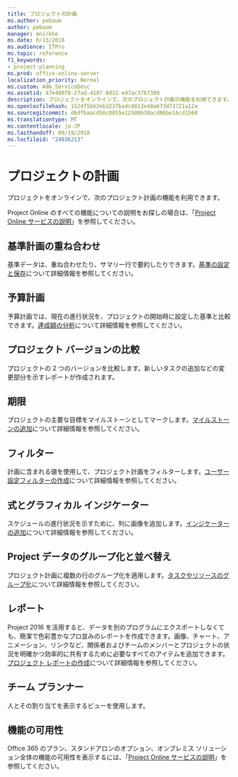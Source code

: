 ```yaml
---
title: プロジェクトの計画
ms.author: pebaum
author: pebaum
manager: mnirkhe
ms.date: 6/13/2018
ms.audience: ITPro
ms.topic: reference
f1_keywords:
- project-planning
ms.prod: office-online-server
localization_priority: Normal
ms.custom: Adm_ServiceDesc
ms.assetid: 47e400f8-27ad-4187-8d31-e47ac3767300
description: プロジェクトをオンラインで、次のプロジェクト計画の機能を利用できます。
ms.openlocfilehash: 1524f5bb2eb3237ba4c8813e48a673d73721a12a
ms.sourcegitcommit: d6dfbaacd56c0855e12500b38acd06be16cd1560
ms.translationtype: MT
ms.contentlocale: ja-JP
ms.lasthandoff: 09/19/2018
ms.locfileid: "24036213"
---
```

# <a name="project-planning"></a>プロジェクトの計画

プロジェクトをオンラインで、次のプロジェクト計画の機能を利用できます。
  
Project Online のすべての機能についての説明をお探しの場合は、「[Project Online サービスの説明](project-online-service-description.md)」を参照してください。
  
## <a name="baseline-rollup"></a>基準計画の重ね合わせ
<a name="bkmk_Baselinerollup"> </a>

基準データは、重ね合わせたり、サマリー行で要約したりできます。[基準の設定と保存](https://go.microsoft.com/fwlink/p/?LinkId=271346)について詳細情報を参照してください。
  
## <a name="budget-planning"></a>予算計画
<a name="bkmk_Budgetplanning"> </a>

予算計画では、現在の進行状況を、プロジェクトの開始時に設定した基準と比較できます。[達成額の分析](https://go.microsoft.com/fwlink/p/?LinkId=271336)について詳細情報を参照してください。
  
## <a name="compare-project-versions"></a>プロジェクト バージョンの比較
<a name="bkmk_Compareprojectversions"> </a>

プロジェクトの 2 つのバージョンを比較します。新しいタスクの追加などの変更部分を示すレポートが作成されます。
  
## <a name="deadlines"></a>期限
<a name="bkmk_Deadlines"> </a>

プロジェクトの主要な目標をマイルストーンとしてマークします。[マイルストーンの追加](https://go.microsoft.com/fwlink/p/?LinkId=271339)について詳細情報を参照してください。
  
## <a name="filtering"></a>フィルター
<a name="bkmk_Filtering"> </a>

計画に含まれる値を使用して、プロジェクト計画をフィルターします。[ユーザー設定フィルターの作成](https://go.microsoft.com/fwlink/p/?LinkId=271341)について詳細情報を参照してください。
  
## <a name="formulas-and-graphical-indicators"></a>式とグラフィカル インジケーター
<a name="bkmk_Formulasandgraphicalindicators"> </a>

スケジュールの進行状況を示すために、列に画像を追加します。[インジケーターの追加](https://go.microsoft.com/fwlink/p/?LinkId=271340)について詳細情報を参照してください。
  
## <a name="group-and-sort-project-data"></a>Project データのグループ化と並べ替え
<a name="bkmk_GroupandsortProjectdata"> </a>

プロジェクト計画に複数の行のグループ化を適用します。[タスクやリソースのグループ化](https://go.microsoft.com/fwlink/p/?LinkId=271326)について詳細情報を参照してください。
  
## <a name="reports"></a>レポート
<a name="bkmk_Reports"> </a>

Project 2016 を活用すると、データを別のプログラムにエクスポートしなくても、簡潔で色彩豊かなプロ並みのレポートを作成できます。画像、チャート、アニメーション、リンクなど、関係者およびチームのメンバーとプロジェクトの状況を明確かつ効率的に共有するために必要なすべてのアイテムを追加できます。[プロジェクト レポートの作成](https://go.microsoft.com/fwlink/p/?LinkId=271349)について詳細情報を参照してください。
  
## <a name="team-planner"></a>チーム プランナー
<a name="bkmk_TeamPlanner"> </a>

人とその割り当てを表示するビューを使用します。 
  
## <a name="feature-availability"></a>機能の可用性
<a name="bkmk_TeamPlanner"> </a>

Office 365 のプラン、スタンドアロンのオプション、オンプレミス ソリューション全体の機能の可用性を表示するには、「[Project Online サービスの説明](project-online-service-description.md)」を参照してください。
  

